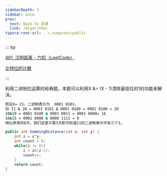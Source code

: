 ```yaml
---
sidebarDepth: 3
sidebar: auto
prev:
  text: Back To 目录
  link: /Algorithm/
typora-root-url: ..\.vuepress\public
---
```




::: tip

[461. 汉明距离 - 力扣（LeetCode）](https://leetcode.cn/problems/hamming-distance/submissions/)

[比特位的计数](https://q10viking.github.io/Algorithm/%E6%AF%94%E7%89%B9%E4%BD%8D%E8%AE%A1%E6%95%B0.html)

:::



利用二进制位运算的经典题。本题可以利用X &= (X - 1)清除最低位的1的功能来解决。

```sh
假设X= 21，二进制表示为  0001 0101，
则 21 & 20 = 0001 0101 & 0001 0100 = 0001 0100 = 20
20&19 = 0001 0100 & 0001 0011 = 0001 0000= 16
16&15 = 0001 0000 & 0000 1111 = 0
相比原来的8次，我们这里只需3次即可知道21的二进制表示中有三个1。
```



```java
public int hammingDistance(int x, int y) {
    int z = x^y;
    int count = 0;
    while(z != 0){
        z = z&(z-1);
        count++;
    }
    return count;
}
```

